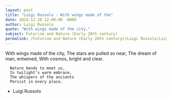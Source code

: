```yaml
---
layout: post
title: "Luigi Russolo - With wings made of the"
date: 2024-12-28 12:00:00 -0000
author: Luigi Russolo
quote: "With wings made of the city,"
subject: Futurism and Nature (Early 20th century)
permalink: /Futurism and Nature (Early 20th century)/Luigi Russolo/Luigi Russolo - With wings made of the
---
```


With wings made of the city,
      The stars are pulled so near,
      The dream of man, entwined,
      With cosmos, bright and clear.

      Nature bends to meet us,
      In twilight’s warm embrace,
      The whispers of the ancients
      Persist in every place.

- Luigi Russolo
